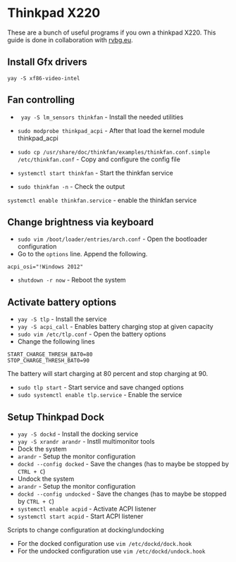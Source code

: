 # Thinkpad X220

These are a bunch of useful programs if you own a thinkpad X220.
This guide is done in collaboration with [rvbg.eu](https://wiki.rvbg.eu).

## Install Gfx drivers

`yay -S xf86-video-intel`

## Fan controlling

- ` yay -S lm_sensors thinkfan` - Install the needed utilities

- `sudo modprobe thinkpad_acpi` - After that load the kernel module thinkpad_acpi

- `sudo cp /usr/share/doc/thinkfan/examples/thinkfan.conf.simple /etc/thinkfan.conf` - Copy and configure the config file

- `systemctl start thinkfan` - Start the thinkfan service

- `sudo thinkfan -n` - Check the output

`systemctl enable thinkfan.service` - enable the thinkfan service

## Change brightness via keyboard

- `sudo vim /boot/loader/entries/arch.conf` - Open the bootloader configuration
- Go to the `options` line.
Append the following.
```
acpi_osi="!Windows 2012"
```
- `shutdown -r now` - Reboot the system

## Activate battery options

- `yay -S tlp` - Install the service
- `yay -S acpi_call` - Enables battery charging stop at given capacity
- `sudo vim /etc/tlp.conf` - Open the battery options
- Change the following lines
```
START_CHARGE_THRESH_BAT0=80
STOP_CHARGE_THRESH_BAT0=90
```

The battery will start charging at 80 percent and stop charging at 90.
- `sudo tlp start` - Start service and save changed options
- `sudo systemctl enable tlp.service` - Enable the service

## Setup Thinkpad Dock

- `yay -S dockd` - Install the docking service
- `yay -S xrandr arandr` - Instll multimonitor tools
- Dock the system
- `arandr` - Setup the monitor configuration
- `dockd --config docked` - Save the changes (has to maybe be stopped by `CTRL + C`)
- Undock the system
- `arandr` - Setup the monitor configuration
- `dockd --config undocked` - Save the changes (has to maybe be stopped by `CTRL + C`)
- `systemctl enable acpid` - Activate ACPI listener
- `systemctl start acpid` - Start ACPI listener

Scripts to change configuration at docking/undocking
- For the docked configuration use `vim /etc/dockd/dock.hook`
- For the undocked configuration use `vim /etc/dockd/undock.hook`
